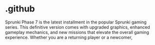 # .github
Sprunki Phase 7 is the latest installment in the popular Sprunki gaming series. This definitive version comes with upgraded graphics, enhanced gameplay mechanics, and new missions that elevate the overall gaming experience. Whether you are a returning player or a newcomer,
